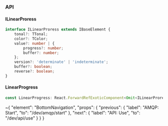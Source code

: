 

### API

#### ILinearProress

```ts
interface ILinearProress extends IBaseElement {
    tonal?: TTonal;
    color?: TColor;
    value?: number | {
        progress?: number;
        buffer?: number;
    };
    version?: 'determinate' | 'indeterminate';
    buffer?: boolean;
    reverse?: boolean;
}
```

#### LinearProgress

```ts
const LinearProgress: React.ForwardRefExoticComponent<Omit<ILinearProress, "ref"> & React.RefAttributes<unknown>>;
```


~{
  "element": "BottomNavigation",
  "props": {
    "previous": {
      "label": "AMQP: Start",
      "to": "/dev/amqp/start"
    },
    "next": {
      "label": "API: Use",
      "to": "/dev/api/use"
    }
  }
}
